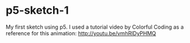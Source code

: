 # p5-sketch-1
My first sketch using p5.
I used a tutorial video by Colorful Coding as a reference for this animation: http://youtu.be/vmhRlDyPHMQ
